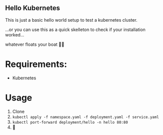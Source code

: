 Hello Kubernetes
---

This is just a basic hello world setup to test a kubernetes cluster.

...or you can use this as a quick skelleton to check if your installation worked...

whatever floats your boat 🤷‍♂️

# Requirements:

* Kubernetes

# Usage

1. Clone
2. `kubectl apply -f namespace.yaml -f deployment.yaml -f service.yaml`
3. `kubectl port-forward deployment/hello -n hello 80:80`
4. :rocket:

